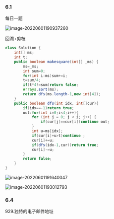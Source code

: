 

### 6.1

每日一题

![image-20220601190937260](https://raw.githubusercontent.com/lozijy/github_-/main/image-20220601190937260.png)

回溯+剪枝

```java
class Solution {
    int[] ms;
    int t;
    public boolean makesquare(int[] _ms) {
        ms=_ms;
        int sum=0;
        for(int i:ms)sum+=i;
        t=sum/4;
        if(t*4!=sum)return false;
        Arrays.sort(ms);
        return dfs(ms.length-1,new int[4]);
    }
    public boolean dfs(int idx, int[]cur){
        if(idx==-1)return true;
        out:for(int i=0;i<4;i++){
            for (int j = 0; j < i; j++) {
                if(cur[j]==cur[i])continue out;
            }
            int u=ms[idx];
            if(cur[i]+u>t)continue ;
            cur[i]+=u;
            if(dfs(idx-1,cur))return true;
            cur[i]-=u;
        }
        return false;
    }
}
```





![image-20220601191640047](https://raw.githubusercontent.com/lozijy/github_-/main/image-20220601191640047.png)

![image-20220601193012793](https://raw.githubusercontent.com/lozijy/github_-/main/image-20220601193012793.png)

### 6.4

929.独特的电子邮件地址